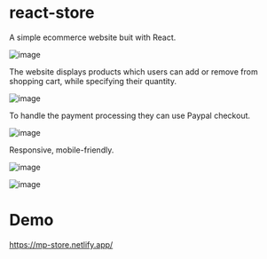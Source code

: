 # react-store

A simple ecommerce website buit with React.

![image](https://user-images.githubusercontent.com/77109037/138823929-ef2b4289-f5ca-41b0-a71f-565c1466648b.png)

The website displays products which users can add or remove from shopping cart, while specifying their quantity. 

![image](https://user-images.githubusercontent.com/77109037/138824026-fed8b4ef-c234-4754-a9d6-71515a8eba11.png)

To handle the payment processing they can use Paypal checkout.

![image](https://user-images.githubusercontent.com/77109037/138824051-524ae8ae-e875-4f33-b2c1-a8bfc5d6759c.png)

Responsive, mobile-friendly.

![image](https://user-images.githubusercontent.com/77109037/138824180-80d4190f-c7b2-4d4e-8bc1-f1a50deaf363.png)

![image](https://user-images.githubusercontent.com/77109037/138824247-ef648d44-2fc6-4bf7-96b4-4f281b041b3b.png)


# Demo

https://mp-store.netlify.app/
